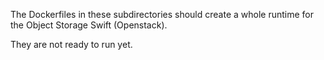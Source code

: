 The Dockerfiles in these subdirectories should create a whole runtime for the Object Storage Swift (Openstack).

They are not ready to run yet.

